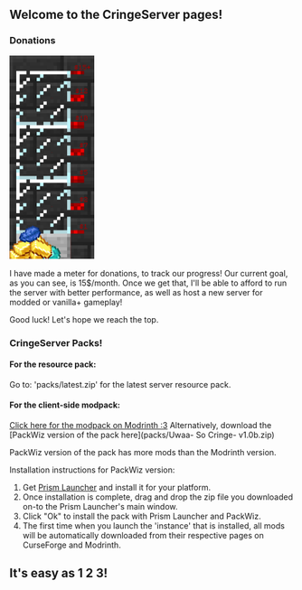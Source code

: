## Welcome to the CringeServer pages!

### Donations

<img src="images/meter15dollar.png" alt="Meter" height="360"/>

I have made a meter for donations, to track our progress! Our current goal, as you can see, is 15$/month. Once we get that, I'll
be able to afford to run the server with better performance, as well as host a new server for modded or vanilla+ gameplay!

Good luck! Let's hope we reach the top.
### CringeServer Packs!

#### For the resource pack:
Go to: 'packs/latest.zip' for the latest server resource pack.

#### For the client-side modpack:
[Click here for the modpack on Modrinth :3](https://modrinth.com/modpack/uwapack!-so-cringe!)
Alternatively, download the [PackWiz version of the pack here](packs/Uwaa- So Cringe- v1.0b.zip)

PackWiz version of the pack has more mods than the Modrinth version.

Installation instructions for PackWiz version:
1. Get [Prism Launcher](https://prismlauncher.org/) and install it for your platform.
2. Once installation is complete, drag and drop the zip file you downloaded on-to the Prism Launcher's main window. 
3. Click "Ok" to install the pack with Prism Launcher and PackWiz.
4. The first time when you launch the 'instance' that is installed, all mods will be automatically downloaded from their respective pages on CurseForge and Modrinth.
## It's easy as 1 2 3!
